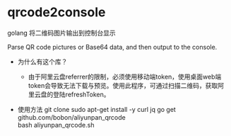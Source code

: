 # qrcode2console

golang 将二维码图片输出到控制台显示 

Parse QR code pictures or Base64 data, and then output to the console.


- 为什么有这个库？
  - 由于阿里云盘referrer的限制，必须使用移动端token，使用桌面web端token会导致无法下载与预览。使用此程序，可通过扫描二维码，获取阿里云盘的登陆refreshToken。

- 使用方法
  git clone 
  sudo apt-get install -y curl jq
  go get github.com/bobon/aliyunpan_qrcode  
  bash aliyunpan_qrcode.sh

